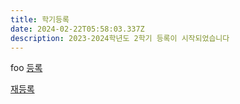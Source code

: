 ```yaml
---
title: 학기등록
date: 2024-02-22T05:58:03.337Z
description: 2023-2024학년도 2학기 등록이 시작되었습니다
---
```

foo
<a class="bg-blue-  500 hover:bg-blue-700 text-white font-bold py-2 px-4 rounded my-8" href="/ko/registration_pages/register">등록</a>

<a class="bg-blue-500 hover:bg-blue-700 text-white font-bold py-2 px-4 rounded" href="/ko/registration_pages/reregister">재등록</a>
